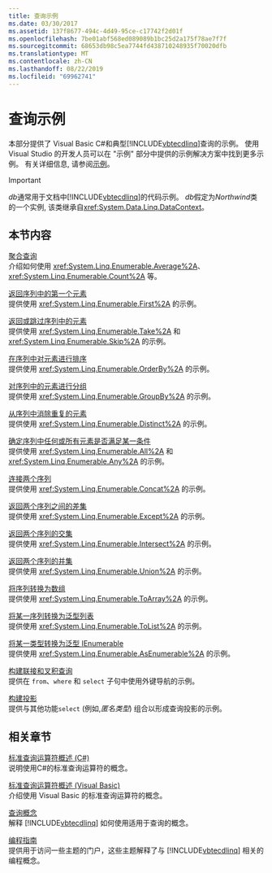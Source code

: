 ```yaml
---
title: 查询示例
ms.date: 03/30/2017
ms.assetid: 137f8677-494c-4d49-95ce-c17742f2d01f
ms.openlocfilehash: 7be01abf568ed089089b1bc25d2a175f78ae7f7f
ms.sourcegitcommit: 68653db98c5ea7744fd438710248935f70020dfb
ms.translationtype: MT
ms.contentlocale: zh-CN
ms.lasthandoff: 08/22/2019
ms.locfileid: "69962741"
---
```

# <a name="query-examples"></a>查询示例
本部分提供了 Visual Basic C#和典型[!INCLUDE[vbtecdlinq](../../../../../../includes/vbtecdlinq-md.md)]查询的示例。 使用 Visual Studio 的开发人员可以在 "示例" 部分中提供的示例解决方案中找到更多示例。 有关详细信息, 请参阅[示例](../../../../../../docs/framework/data/adonet/sql/linq/samples.md)。  
  
> [!IMPORTANT]
> *db*通常用于文档中[!INCLUDE[vbtecdlinq](../../../../../../includes/vbtecdlinq-md.md)]的代码示例。 *db*假定为*Northwind*类的一个实例, 该类继承自<xref:System.Data.Linq.DataContext>。  
  
## <a name="in-this-section"></a>本节内容  
 [聚合查询](../../../../../../docs/framework/data/adonet/sql/linq/aggregate-queries.md)  
 介绍如何使用 <xref:System.Linq.Enumerable.Average%2A>、<xref:System.Linq.Enumerable.Count%2A> 等。  
  
 [返回序列中的第一个元素](../../../../../../docs/framework/data/adonet/sql/linq/return-the-first-element-in-a-sequence.md)  
 提供使用 <xref:System.Linq.Enumerable.First%2A> 的示例。  
  
 [返回或跳过序列中的元素](../../../../../../docs/framework/data/adonet/sql/linq/return-or-skip-elements-in-a-sequence.md)  
 提供使用 <xref:System.Linq.Enumerable.Take%2A> 和 <xref:System.Linq.Enumerable.Skip%2A> 的示例。  
  
 [在序列中对元素进行排序](../../../../../../docs/framework/data/adonet/sql/linq/sort-elements-in-a-sequence.md)  
 提供使用 <xref:System.Linq.Enumerable.OrderBy%2A> 的示例。  
  
 [对序列中的元素进行分组](../../../../../../docs/framework/data/adonet/sql/linq/group-elements-in-a-sequence.md)  
 提供使用 <xref:System.Linq.Enumerable.GroupBy%2A> 的示例。  
  
 [从序列中消除重复的元素](../../../../../../docs/framework/data/adonet/sql/linq/eliminate-duplicate-elements-from-a-sequence.md)  
 提供使用 <xref:System.Linq.Enumerable.Distinct%2A> 的示例。  
  
 [确定序列中任何或所有元素是否满足某一条件](../../../../../../docs/framework/data/adonet/sql/linq/determine-if-any-or-all-elements-in-a-sequence-satisfy-a-condition.md)  
 提供使用 <xref:System.Linq.Enumerable.All%2A> 和 <xref:System.Linq.Enumerable.Any%2A> 的示例。  
  
 [连接两个序列](../../../../../../docs/framework/data/adonet/sql/linq/concatenate-two-sequences.md)  
 提供使用 <xref:System.Linq.Enumerable.Concat%2A> 的示例。  
  
 [返回两个序列之间的差集](../../../../../../docs/framework/data/adonet/sql/linq/return-the-set-difference-between-two-sequences.md)  
 提供使用 <xref:System.Linq.Enumerable.Except%2A> 的示例。  
  
 [返回两个序列的交集](../../../../../../docs/framework/data/adonet/sql/linq/return-the-set-intersection-of-two-sequences.md)  
 提供使用 <xref:System.Linq.Enumerable.Intersect%2A> 的示例。  
  
 [返回两个序列的并集](../../../../../../docs/framework/data/adonet/sql/linq/return-the-set-union-of-two-sequences.md)  
 提供使用 <xref:System.Linq.Enumerable.Union%2A> 的示例。  
  
 [将序列转换为数组](../../../../../../docs/framework/data/adonet/sql/linq/convert-a-sequence-to-an-array.md)  
 提供使用 <xref:System.Linq.Enumerable.ToArray%2A> 的示例。  
  
 [将某一序列转换为泛型列表](../../../../../../docs/framework/data/adonet/sql/linq/convert-a-sequence-to-a-generic-list.md)  
 提供使用 <xref:System.Linq.Enumerable.ToList%2A> 的示例。  
  
 [将某一类型转换为泛型 IEnumerable](../../../../../../docs/framework/data/adonet/sql/linq/convert-a-type-to-a-generic-ienumerable.md)  
 提供使用 <xref:System.Linq.Enumerable.AsEnumerable%2A> 的示例。  
  
 [构建联接和叉积查询](../../../../../../docs/framework/data/adonet/sql/linq/formulate-joins-and-cross-product-queries.md)  
 提供在 `from`、`where` 和 `select` 子句中使用外键导航的示例。  
  
 [构建投影](../../../../../../docs/framework/data/adonet/sql/linq/formulate-projections.md)  
 提供与其他功能`select` (例如,*匿名类型*) 组合以形成查询投影的示例。  
  
## <a name="related-sections"></a>相关章节  
 [标准查询运算符概述 (C#)](../../../../../csharp/programming-guide/concepts/linq/standard-query-operators-overview.md)  
 说明使用C#的标准查询运算符的概念。  
  
 [标准查询运算符概述 (Visual Basic)](../../../../../visual-basic/programming-guide/concepts/linq/standard-query-operators-overview.md)  
 介绍使用 Visual Basic 的标准查询运算符的概念。  
  
 [查询概念](../../../../../../docs/framework/data/adonet/sql/linq/query-concepts.md)  
 解释 [!INCLUDE[vbtecdlinq](../../../../../../includes/vbtecdlinq-md.md)] 如何使用适用于查询的概念。  
  
 [编程指南](../../../../../../docs/framework/data/adonet/sql/linq/programming-guide.md)  
 提供用于访问一些主题的门户，这些主题解释了与 [!INCLUDE[vbtecdlinq](../../../../../../includes/vbtecdlinq-md.md)] 相关的编程概念。
